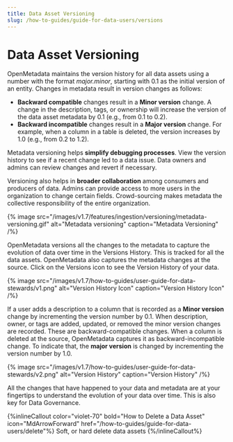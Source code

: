 ```yaml
---
title: Data Asset Versioning
slug: /how-to-guides/guide-for-data-users/versions
---
```


# Data Asset Versioning

OpenMetadata maintains the version history for all data assets using a number with the format *major.minor*, starting with 0.1 as the initial version of an entity. Changes in metadata result in version changes as follows:
- **Backward compatible** changes result in a **Minor version** change. A change in the description, tags, or ownership will increase the version of the data asset metadata by 0.1 (e.g., from 0.1 to 0.2).
- **Backward incompatible** changes result in a **Major version** change. For example, when a column in a table is deleted, the version increases by 1.0 (e.g., from 0.2 to 1.2).

Metadata versioning helps **simplify debugging processes**. View the version history to see if a recent change led to a data issue. Data owners and admins can review changes and revert if necessary.

Versioning also helps in **broader collaboration** among consumers and producers of data. Admins can provide access to more users in the organization to change certain fields. Crowd-sourcing makes metadata the collective responsibility of the entire organization.

{% image
  src="/images/v1.7/features/ingestion/versioning/metadata-versioning.gif"
  alt="Metadata versioning"
  caption="Metadata Versioning"
 /%}

OpenMetadata versions all the changes to the metadata to capture the evolution of data over time in the Versions History. This is tracked for all the data assets. OpenMetadata also captures the metadata changes at the source. Click on the Versions icon to see the Version History of your data.

{% image
src="/images/v1.7/how-to-guides/user-guide-for-data-stewards/v1.png"
alt="Version History Icon"
caption="Version History Icon"
/%}

If a user adds a description to a column that is recorded as a **Minor version** change by incrementing the version number by 0.1. When description, owner, or tags are added, updated, or removed the minor version changes are recorded. These are backward-compatible changes. When a column is deleted at the source, OpenMetadata captures it as backward-incompatible change. To indicate that, the **major version** is changed by incrementing the version number by 1.0.

{% image
src="/images/v1.7/how-to-guides/user-guide-for-data-stewards/v2.png"
alt="Version History"
caption="Version History"
/%}

All the changes that have happened to your data and metadata are at your fingertips to understand the evolution of your data over time. This is also key for Data Governance.

{%inlineCallout
  color="violet-70"
  bold="How to Delete a Data Asset"
  icon="MdArrowForward"
  href="/how-to-guides/guide-for-data-users/delete"%}
  Soft, or hard delete data assets
{%/inlineCallout%}